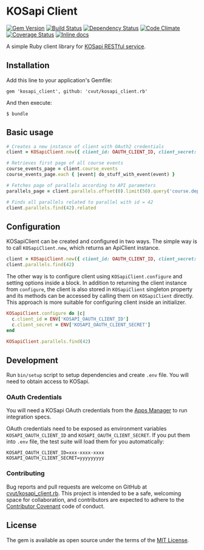 # KOSapi Client

[![Gem Version](https://img.shields.io/gem/v/kosapi_client.svg)](rubygems)
[![Build Status](https://github.com/cvut/kosapi_client.rb/workflows/CI/badge.svg)](https://github.com/cvut/kosapi_client.rb/actions?query=workflow%3A%22CI%22)
[![Dependency Status](http://img.shields.io/gemnasium/cvut/kosapi_client.rb.svg)][gemnasium]
[![Code Climate](http://img.shields.io/codeclimate/github/cvut/kosapi_client.rb.svg)][codeclimate]
[![Coverage Status](https://img.shields.io/coveralls/cvut/kosapi_client.rb.svg)][coveralls]
[![Inline docs](http://inch-ci.org/github/cvut/kosapi_client.rb.svg)](http://inch-ci.org/github/cvut/kosapi_client.rb)

[rubygems]: https://rubygems.org/gems/kosapi_client
[gemnasium]: https://gemnasium.com/cvut/kosapi_client.rb
[codeclimate]: https://codeclimate.com/github/cvut/kosapi_client.rb
[coveralls]: https://coveralls.io/r/cvut/kosapi_client.rb

A simple Ruby client library for [KOSapi RESTful service](https://kosapi.fit.cvut.cz).

## Installation

Add this line to your application's Gemfile:

    gem 'kosapi_client', github: 'cvut/kosapi_client.rb'

And then execute:

    $ bundle

## Basic usage

```ruby
# Creates a new instance of client with OAuth2 credentials
client = KOSapiClient.new({ client_id: OAUTH_CLIENT_ID, client_secret: OAUTH_SECRET })

# Retrieves first page of all course events
course_events_page = client.course_events
course_events_page.each { |event| do_stuff_with_event(event) }

# Fetches page of parallels according to API parameters
parallels_page = client.parallels.offset(0).limit(50).query('course.department' => '18*')

# Finds all parallels related to parallel with id = 42
client.parallels.find(42).related
```

## Configuration

KOSapiClient can be created and configured in two ways.
The simple way is to call `KOSapiClient.new`, which returns an ApiClient instance.

```ruby
client = KOSapiClient.new({ client_id: OAUTH_CLIENT_ID, client_secret: OAUTH_SECRET })
client.parallels.find(42)
```

The other way is to configure client using `KOSapiClient.configure` and setting options inside a block.
In addition to returning the client instance from `configure`, the client is also stored in `KOSapiClient` singleton property and its methods can be accessed by calling them on `KOSapiClient` directly.
This approach is more suitable for configuring client inside an initializer.

```ruby
KOSapiClient.configure do |c|
  c.client_id = ENV['KOSAPI_OAUTH_CLIENT_ID']
  c.client_secret = ENV['KOSAPI_OAUTH_CLIENT_SECRET']
end

KOSapiClient.parallels.find(42)
```

## Development

Run `bin/setup` script to setup dependencies and create `.env` file. You will need to obtain access to KOSapi.

### OAuth Credentials

You will need a KOSapi OAuth credentials from the [Apps Manager](https://auth.fit.cvut.cz/manager/) to run integration specs.

OAuth credentials need to be exposed as environment variables `KOSAPI_OAUTH_CLIENT_ID` and `KOSAPI_OAUTH_CLIENT_SECRET`. If you put them into `.env` file, the test suite will load them for you automatically:

```
KOSAPI_OAUTH_CLIENT_ID=xxx-xxxx-xxxx
KOSAPI_OAUTH_CLIENT_SECRET=yyyyyyyyy
```

### Contributing

Bug reports and pull requests are welcome on GitHub at [cvut/kosapi_client.rb](https://github.com/cvut/kosapi_client.rb). This project is intended to be a safe, welcoming space for collaboration, and contributors are expected to adhere to the [Contributor Covenant](http://contributor-covenant.org) code of conduct.

## License

The gem is available as open source under the terms of the [MIT License](http://opensource.org/licenses/MIT).
